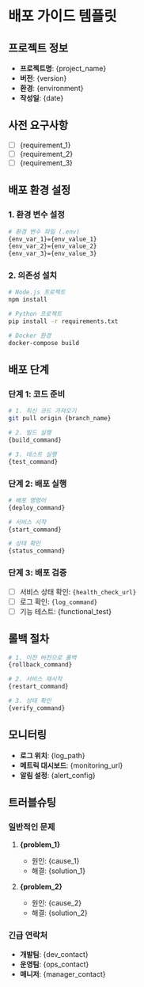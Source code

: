 # 배포 가이드 템플릿

## 프로젝트 정보
- **프로젝트명**: {project_name}
- **버전**: {version}
- **환경**: {environment}
- **작성일**: {date}

## 사전 요구사항
- [ ] {requirement_1}
- [ ] {requirement_2}
- [ ] {requirement_3}

## 배포 환경 설정

### 1. 환경 변수 설정
```bash
# 환경 변수 파일 (.env)
{env_var_1}={env_value_1}
{env_var_2}={env_value_2}
{env_var_3}={env_value_3}
```

### 2. 의존성 설치
```bash
# Node.js 프로젝트
npm install

# Python 프로젝트
pip install -r requirements.txt

# Docker 환경
docker-compose build
```

## 배포 단계

### 단계 1: 코드 준비
```bash
# 1. 최신 코드 가져오기
git pull origin {branch_name}

# 2. 빌드 실행
{build_command}

# 3. 테스트 실행
{test_command}
```

### 단계 2: 배포 실행
```bash
# 배포 명령어
{deploy_command}

# 서비스 시작
{start_command}

# 상태 확인
{status_command}
```

### 단계 3: 배포 검증
- [ ] 서비스 상태 확인: `{health_check_url}`
- [ ] 로그 확인: `{log_command}`
- [ ] 기능 테스트: {functional_test}

## 롤백 절차
```bash
# 1. 이전 버전으로 롤백
{rollback_command}

# 2. 서비스 재시작
{restart_command}

# 3. 상태 확인
{verify_command}
```

## 모니터링
- **로그 위치**: {log_path}
- **메트릭 대시보드**: {monitoring_url}
- **알림 설정**: {alert_config}

## 트러블슈팅

### 일반적인 문제
1. **{problem_1}**
   - 원인: {cause_1}
   - 해결: {solution_1}

2. **{problem_2}**
   - 원인: {cause_2}
   - 해결: {solution_2}

### 긴급 연락처
- **개발팀**: {dev_contact}
- **운영팀**: {ops_contact}
- **매니저**: {manager_contact}
